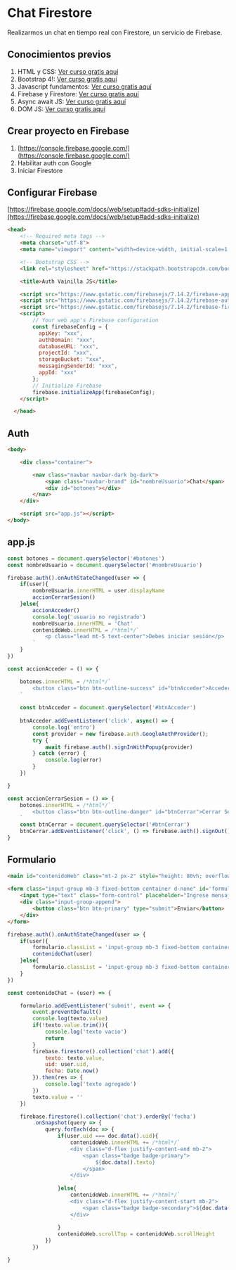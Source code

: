 # Chat Firestore
Realizarmos un chat en tiempo real con Firestore, un servicio de Firebase.

## Conocimientos previos

1. HTML y CSS: [Ver curso gratis aquí](https://www.youtube.com/watch?v=rr2H086z16s&list=PLPl81lqbj-4LKo66cEts5yC_AjOvqKptm)
2. Bootstrap 4!: [Ver curso gratis aquí](https://www.youtube.com/watch?v=z7ecV0tL1Gg)
3. Javascript fundamentos: [Ver curso gratis aquí](https://www.youtube.com/watch?v=Zwcqq-7IDI0&list=PLPl81lqbj-4I11QPam9ApoT7tGbmyBg9P)
4. Firebase y Firestore: [Ver curso gratis aquí](https://www.youtube.com/watch?v=gsePWTrOCZE&list=PLPl81lqbj-4JiR1Cio6xEygCZDmZmDUWI)
5. Async await JS: [Ver curso gratis aquí](https://youtu.be/stiPdlSkTOI)
6. DOM JS: [Ver curso gratis aquí](https://www.youtube.com/watch?v=8u4Xef5YtFE)

## Crear proyecto en Firebase

1. [https://console.firebase.google.com/](https://console.firebase.google.com/)
2. Habilitar auth con Google
3. Iniciar Firestore

## Configurar Firebase
[https://firebase.google.com/docs/web/setup#add-sdks-initialize](https://firebase.google.com/docs/web/setup#add-sdks-initialize)

```html
<head>
    <!-- Required meta tags -->
    <meta charset="utf-8">
    <meta name="viewport" content="width=device-width, initial-scale=1, shrink-to-fit=no">

    <!-- Bootstrap CSS -->
    <link rel="stylesheet" href="https://stackpath.bootstrapcdn.com/bootstrap/4.4.1/css/bootstrap.min.css" integrity="sha384-Vkoo8x4CGsO3+Hhxv8T/Q5PaXtkKtu6ug5TOeNV6gBiFeWPGFN9MuhOf23Q9Ifjh" crossorigin="anonymous">

    <title>Auth Vainilla JS</title>

    <script src="https://www.gstatic.com/firebasejs/7.14.2/firebase-app.js"></script>
    <script src="https://www.gstatic.com/firebasejs/7.14.2/firebase-auth.js"></script>
    <script src="https://www.gstatic.com/firebasejs/7.14.2/firebase-firestore.js"></script>
    <script>
        // Your web app's Firebase configuration
        const firebaseConfig = {
          apiKey: "xxx",
          authDomain: "xxx",
          databaseURL: "xxx",
          projectId: "xxx",
          storageBucket: "xxx",
          messagingSenderId: "xxx",
          appId: "xxx"
        };
        // Initialize Firebase
        firebase.initializeApp(firebaseConfig);
    </script>

  </head>
```

## Auth
```html
<body>

    <div class="container">

        <nav class="navbar navbar-dark bg-dark">
            <span class="navbar-brand" id="nombreUsuario">Chat</span>
            <div id="botones"></div>
        </nav>
    </div>

    <script src="app.js"></script>
</body>
```

## app.js
```js
const botones = document.querySelector('#botones')
const nombreUsuario = document.querySelector('#nombreUsuario')

firebase.auth().onAuthStateChanged(user => {
    if(user){
        nombreUsuario.innerHTML = user.displayName
        accionCerrarSesion()
    }else{
        accionAcceder()
        console.log('usuario no registrado')
        nombreUsuario.innerHTML = 'Chat'
        contenidoWeb.innerHTML = /*html*/`
            <p class="lead mt-5 text-center">Debes iniciar sesión</p>
        `
    }
})

const accionAcceder = () => {

    botones.innerHTML = /*html*/`
        <button class="btn btn-outline-success" id="btnAcceder">Acceder</button>
    `
    
    const btnAcceder = document.querySelector('#btnAcceder')
    
    btnAcceder.addEventListener('click', async() => {
        console.log('entro')
        const provider = new firebase.auth.GoogleAuthProvider();
        try {
            await firebase.auth().signInWithPopup(provider)
        } catch (error) {
            console.log(error)
        }
    })

}

const accionCerrarSesion = () => {
    botones.innerHTML = /*html*/`
        <button class="btn btn-outline-danger" id="btnCerrar">Cerrar Sesión</button>
    `
    const btnCerrar = document.querySelector('#btnCerrar')
    btnCerrar.addEventListener('click', () => firebase.auth().signOut())
}
```

## Formulario
```html
<main id="contenidoWeb" class="mt-2 px-2" style="height: 80vh; overflow-y: scroll;"></main>
        
<form class="input-group mb-3 fixed-bottom container d-none" id='formulario'>
    <input type="text" class="form-control" placeholder="Ingrese mensaje" aria-label="Recipient's username" id="texto">
    <div class="input-group-append">
        <button class="btn btn-primary" type="submit">Enviar</button>
    </div>
</form>
```

```js
firebase.auth().onAuthStateChanged(user => {
    if(user){
        formulario.classList = 'input-group mb-3 fixed-bottom container'
        contenidoChat(user)
    }else{
        formulario.classList = 'input-group mb-3 fixed-bottom container d-none'
    }
})
```

```js
const contenidoChat = (user) => {

    formulario.addEventListener('submit', event => {
        event.preventDefault()
        console.log(texto.value)
        if(!texto.value.trim()){
            console.log('texto vacio')
            return
        }
        firebase.firestore().collection('chat').add({
            texto: texto.value,
            uid: user.uid,
            fecha: Date.now()
        }).then(res => {
            console.log('texto agregado')
        })
        texto.value = ''
    })

    firebase.firestore().collection('chat').orderBy('fecha')
        .onSnapshot(query => {
            query.forEach(doc => {
                if(user.uid === doc.data().uid){
                    contenidoWeb.innerHTML += /*html*/`
                    <div class="d-flex justify-content-end mb-2">
                        <span class="badge badge-primary">
                            ${doc.data().texto}
                        </span>
                    </div>
                    `
                }else{
                    contenidoWeb.innerHTML += /*html*/`
                    <div class="d-flex justify-content-start mb-2">
                        <span class="badge badge-secondary">${doc.data().texto}</span>
                    </div>
                    `
                }
                contenidoWeb.scrollTop = contenidoWeb.scrollHeight
            })
        })

}
```


